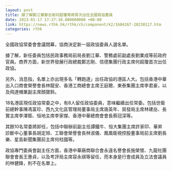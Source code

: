 ```yaml
---
layout: post
title: 據了解劉江華鄭志剛何超瓊等將首次出任全國政協委員
date: 2023-01-17 17:27:10.000000000 +08:00
link: https://news.rthk.hk/rthk/ch/component/k2/1684267-20230117.htm
categories: rthk
---
```


全國政協常委會會議閉幕，協商決定新一屆政協委員人選名單。

據了解，新任委員包括民政事務局前局長劉江華、警務處前副處長劉業成等前政府官員。商界方面，新世界發展行政總裁鄭志剛、信德集團行政主席何超瓊首次出任政協。

另外，消息指，名單上亦出現多名「轉跑道」出任政協的港區人大。包括香港中華出入口商會榮譽會長林龍安、香港工商總會主席王庭聰、東泰集團主席李君豪，以及飛達帽業副主席顏寶鈴。

18名港區現任政協常委之中，有8人留任政協委員，意味繼續出任常委。包括世衛前總幹事陳馮富珍、西九文化區管理局董事局主席唐英年、貿發局主席林建岳、長實主席李澤鉅、恒地主席李家傑、香港中華總商會會長蔡冠深等。

其餘10名常委將卸任，包括中聯辦前副主任譚鐵牛、恒大集團主席許家印、華昇診斷中心董事長胡定旭、工聯會榮譽會長林淑儀、鳳凰衛視控股董事局前主席劉長樂、星島新聞集團前主席何柱國等。

政協專門委員會副主任方面，香港中華廠商聯合會永遠名譽會長施榮懷、九龍社團聯會會長王惠貞，以及考評局主席容永祺等留任，而本身是行會成員及立法會議員的林健鋒，則不在名單上。
